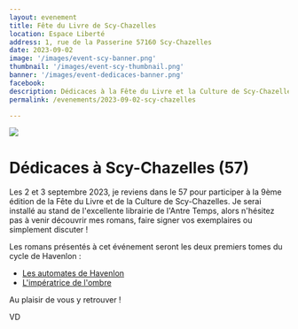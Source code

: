 ```yaml
---
layout: evenement
title: Fête du Livre de Scy-Chazelles
location: Espace Liberté
address: 1, rue de la Passerine 57160 Scy-Chazelles
date: 2023-09-02
image: '/images/event-scy-banner.png'
thumbnail: '/images/event-scy-thumbnail.png'
banner: '/images/event-dedicaces-banner.png'
facebook:
description: Dédicaces à la Fête du Livre et la Culture de Scy-Chazelles.
permalink: /evenements/2023-09-02-scy-chazelles

---
```


![]({{page.image}})

# Dédicaces à Scy-Chazelles (57)

Les 2 et 3 septembre 2023, je reviens dans le 57 pour participer à la 9ème édition de la Fête du Livre et de la Culture de Scy-Chazelles. Je serai installé au stand de l'excellente librairie de l'Antre Temps, alors n'hésitez pas à venir découvrir mes romans, faire signer vos exemplaires ou simplement discuter !

Les romans présentés à cet événement seront les deux premiers tomes du cycle de Havenlon :

- [Les automates de Havenlon](https://vincentdorier.com/romans/les-automates-de-havenlon)
- [L'impératrice de l'ombre](https://vincentdorier.com/romans/l-imperatrice-de-l-ombre)

Au plaisir de vous y retrouver !
 
VD
